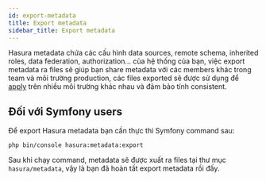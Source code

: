 ```yaml
---
id: export-metadata
title: Export metadata
sidebar_title: Export metadata
---
```


Hasura metadata chứa các cấu hình data sources, remote schema, inherited roles, data federation, authorization... của hệ 
thống của bạn, việc export metadata ra files sẽ giúp bạn share metadata với các members khác trong team và môi trường production,
các files exported sẽ được sử dụng để [apply](./02-apply-metadata.md) trên nhiều môi trường khác nhau và đảm bảo tính consistent.

## Đối với Symfony users

Để export Hasura metadata bạn cần thực thi Symfony command sau:

```shell
php bin/console hasura:metadata:export
```

Sau khi chạy command, metadata sẽ được xuất ra files tại thư mục `hasura/metadata`, vậy là bạn đã hoàn tất export metadata rồi đấy.